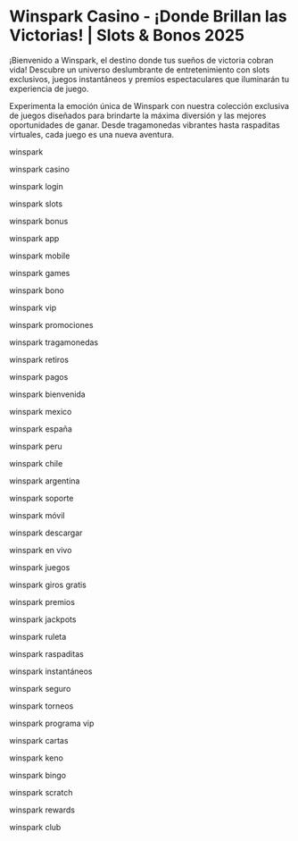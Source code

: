 # Winspark Casino - ¡Donde Brillan las Victorias! | Slots & Bonos 2025

¡Bienvenido a Winspark, el destino donde tus sueños de victoria cobran vida! Descubre un universo deslumbrante de entretenimiento con slots exclusivos, juegos instantáneos y premios espectaculares que iluminarán tu experiencia de juego.

Experimenta la emoción única de Winspark con nuestra colección exclusiva de juegos diseñados para brindarte la máxima diversión y las mejores oportunidades de ganar. Desde tragamonedas vibrantes hasta raspaditas virtuales, cada juego es una nueva aventura.

winspark

winspark casino

winspark login

winspark slots

winspark bonus

winspark app

winspark mobile

winspark games

winspark bono

winspark vip

winspark promociones

winspark tragamonedas

winspark retiros

winspark pagos

winspark bienvenida

winspark mexico

winspark españa

winspark peru

winspark chile

winspark argentina

winspark soporte

winspark móvil

winspark descargar

winspark en vivo

winspark juegos

winspark giros gratis

winspark premios

winspark jackpots

winspark ruleta

winspark raspaditas

winspark instantáneos

winspark seguro

winspark torneos

winspark programa vip

winspark cartas

winspark keno

winspark bingo

winspark scratch

winspark rewards

winspark club
